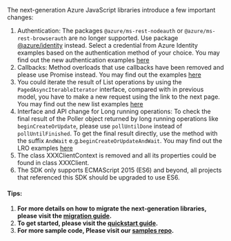 The next-generation Azure JavaScript libraries introduce a few important changes:

1. Authentication: The packages `@azure/ms-rest-nodeauth` or `@azure/ms-rest-browserauth` are no longer supported. Use package [@azure/identity](https://www.npmjs.com/package/@azure/identity) instead. Select a credential from Azure Identity examples based on the authentication method of your choice. You may find out the new authentication examples [here](https://github.com/Azure/azure-sdk-for-js/blob/main/documentation/MIGRATION-guide-for-next-generation-management-libraries.md#authentication)  
1. Callbacks: Method overloads that use callbacks have been removed and please use Promise instead. You may find out the examples [here](https://github.com/Azure/azure-sdk-for-js/blob/main/documentation/MIGRATION-guide-for-next-generation-management-libraries.md#callbacks)  
1. You could iterate the result of List operations by using the `PagedAsyncIterableIterator` interface, compared with in previous model, you have to make a new request using the link to the next page. You may find out the new list examples [here](https://github.com/Azure/azure-sdk-for-js/blob/main/documentation/MIGRATION-guide-for-next-generation-management-libraries.md#list-operations) 
1. Interface and API change for Long running operations: To check the final result of the Poller object returned by long running operations like `beginCreateOrUpdate`, please use `pollUntilDone` instead of `pollUntilFinished`. To get the final result directly, use the method with the suffix `AndWait` e.g.`beginCreateOrUpdateAndWait`. You may find out the LRO examples [here](https://github.com/Azure/azure-sdk-for-js/blob/main/documentation/MIGRATION-guide-for-next-generation-management-libraries.md#long-running-operations)  
1. The class XXXClientContext is removed and all its properties could be found in class XXXClient.  
1. The SDK only supports ECMAScript 2015 (ES6) and beyond, all projects that referenced this SDK should be upgraded to use ES6.  

#### Tips:  
1. **For more details on how to migrate the next-generation libraries, please visit the [migration guide](https://github.com/Azure/azure-sdk-for-js/blob/main/documentation/MIGRATION-guide-for-next-generation-management-libraries.md).**  
1. **To get started, please visit the [quickstart guide](https://github.com/Azure/azure-sdk-for-js/blob/main/documentation/next-generation-quickstart.md).**  
1. **For more sample code, Please visit our [samples repo](https://github.com/Azure-Samples/azure-sdk-for-js-samples).**  
